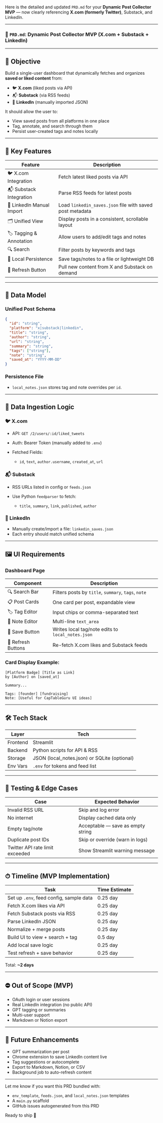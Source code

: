 Here is the detailed and updated `PRD.md` for your **Dynamic Post Collector MVP** — now clearly referencing **X.com (formerly Twitter)**, Substack, and LinkedIn.

---

### 📄 `PRD.md`: Dynamic Post Collector MVP (X.com + Substack + LinkedIn)

---

## 🧭 Objective

Build a single-user dashboard that dynamically fetches and organizes **saved or liked content** from:

* 🐦 **X.com** (liked posts via API)
* 📬 **Substack** (via RSS feeds)
* 💼 **LinkedIn** (manually imported JSON)

It should allow the user to:

* View saved posts from all platforms in one place
* Tag, annotate, and search through them
* Persist user-created tags and notes locally

---

## 🎯 Key Features

| Feature                   | Description                                              |
| ------------------------- | -------------------------------------------------------- |
| 🐦 X.com Integration      | Fetch latest liked posts via API                         |
| 📬 Substack Integration   | Parse RSS feeds for latest posts                         |
| 💼 LinkedIn Manual Import | Load `linkedin_saves.json` file with saved post metadata |
| 🗂️ Unified View          | Display posts in a consistent, scrollable layout         |
| 🏷️ Tagging & Annotation  | Allow users to add/edit tags and notes                   |
| 🔍 Search                 | Filter posts by keywords and tags                        |
| 💾 Local Persistence      | Save tags/notes to a file or lightweight DB              |
| 🔁 Refresh Button         | Pull new content from X and Substack on demand           |

---

## 🧱 Data Model

### Unified Post Schema

```json
{
  "id": "string",
  "platform": "x|substack|linkedin",
  "title": "string",
  "author": "string",
  "url": "string",
  "summary": "string",
  "tags": ["string"],
  "note": "string",
  "saved_at": "YYYY-MM-DD"
}
```

### Persistence File

* `local_notes.json` stores tag and note overrides per `id`.

---

## 🔌 Data Ingestion Logic

### 🐦 X.com

* API: `GET /2/users/:id/liked_tweets`
* Auth: Bearer Token (manually added to `.env`)
* Fetched Fields:

  * `id`, `text`, `author.username`, `created_at`, `url`

### 📬 Substack

* RSS URLs listed in config or `feeds.json`
* Use Python `feedparser` to fetch:

  * `title`, `summary`, `link`, `published`, `author`

### 💼 LinkedIn

* Manually create/import a file: `linkedin_saves.json`
* Each entry should match unified schema

---

## 🖼 UI Requirements

### Dashboard Page

| Component          | Description                                         |
| ------------------ | --------------------------------------------------- |
| 🔍 Search Bar      | Filters posts by `title`, `summary`, `tags`, `note` |
| 📋 Post Cards      | One card per post, expandable view                  |
| 🏷️ Tag Editor     | Input chips or comma-separated text                 |
| 📝 Note Editor     | Multi-line `text_area`                              |
| 💾 Save Button     | Writes local tag/note edits to `local_notes.json`   |
| 🔁 Refresh Buttons | Re-fetch X.com likes and Substack feeds             |

### Card Display Example:

```
[Platform Badge] [Title as Link]
by [Author] on [saved_at]

Summary...

Tags: [founder] [fundraising]
Note: [Useful for CapTableGuru UI ideas]
```

---

## 🛠 Tech Stack

| Layer    | Tech                                          |
| -------- | --------------------------------------------- |
| Frontend | Streamlit                                     |
| Backend  | Python scripts for API & RSS                  |
| Storage  | JSON (local\_notes.json) or SQLite (optional) |
| Env Vars | `.env` for tokens and feed list               |

---

## 🧪 Testing & Edge Cases

| Case                            | Expected Behavior                 |
| ------------------------------- | --------------------------------- |
| Invalid RSS URL                 | Skip and log error                |
| No internet                     | Display cached data only          |
| Empty tag/note                  | Acceptable — save as empty string |
| Duplicate post IDs              | Skip or override (warn in logs)   |
| Twitter API rate limit exceeded | Show Streamlit warning message    |

---

## ⏱ Timeline (MVP Implementation)

| Task                                    | Time Estimate |
| --------------------------------------- | ------------- |
| Set up `.env`, feed config, sample data | 0.25 day      |
| Fetch X.com likes via API               | 0.25 day      |
| Fetch Substack posts via RSS            | 0.25 day      |
| Parse LinkedIn JSON                     | 0.25 day      |
| Normalize + merge posts                 | 0.25 day      |
| Build UI to view + search + tag         | 0.5 day       |
| Add local save logic                    | 0.25 day      |
| Test refresh + save behavior            | 0.25 day      |

Total: **\~2 days**

---

## ⛔ Out of Scope (MVP)

* OAuth login or user sessions
* Real LinkedIn integration (no public API)
* GPT tagging or summaries
* Multi-user support
* Markdown or Notion export

---

## 🔮 Future Enhancements

* GPT summarization per post
* Chrome extension to save LinkedIn content live
* Tag suggestions or autocomplete
* Export to Markdown, Notion, or CSV
* Background job to auto-refresh content

---

Let me know if you want this PRD bundled with:

* `env_template`, `feeds.json`, and `local_notes.json` templates
* A `main.py` scaffold
* GitHub issues autogenerated from this PRD

Ready to ship 🚀
